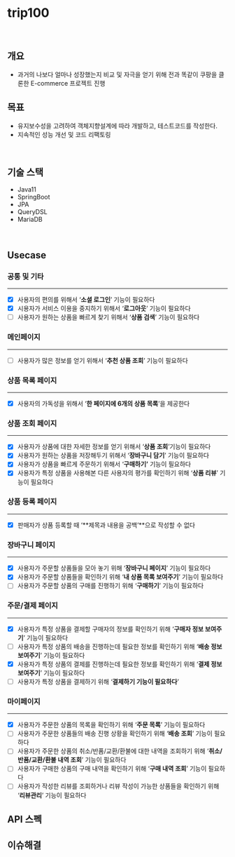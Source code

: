 # trip100

<br>

## 개요
- 과거의 나보다 얼마나 성장했는지 비교 및 자극을 얻기 위해 전과 똑같이 쿠팡을 클론한 E-commerce 프로젝트 진행 
## 목표
- 유지보수성을 고려하여 객체지향설계에 따라 개발하고, 테스트코드를 작성한다.
- 지속적인 성능 개선 및 코드 리팩토링

<br>

## 기술 스택 

- Java11
- SpringBoot
- JPA
- QueryDSL
- MariaDB

<br>


## Usecase
### 공통 및 기타

---

- [x]  사용자의 편의를 위해서 ‘**소셜 로그인**’ 기능이 필요하다
- [x]  시용자가 서비스 이용을 중지하기 위해서 ‘**로그아웃**’ 기능이 필요하다
- [ ]  사용자가 원하는 상품을 빠르게 찾기 위해서 ‘**상품 검색**’ 기능이 필요하다

### 메인페이지

---

- [ ]  사용자가 많은 정보를 얻기 위해서 ‘**추천 상품 조회**’ 기능이 필요하다

### 상품 목록 페이지

---

- [x]  사용자의 가독성을 위해서 ‘**한 페이지에  6개의 상품 목록**’을 제공한다

### 상품 조회 페이지

---

- [x]  사용자가 상품에 대한 자세한 정보를 얻기 위해서 ‘**상품 조회**’기능이 필요하다
- [x]  사용자가 원하는 상품을 저장해두기 위해서 ‘**장바구니 담기**’ 기능이 필요하다
- [x]  사용자가 상품을 빠르게 주문하기 위해서 ‘**구매하기’** 기능이 필요하다
- [x]  사용자가 특정 상품을 사용해본 다른 사용자의 평가를 확인하기 위해 ‘**상품 리뷰**’ 기능이 필요하다

### 상품 등록 페이지

---

- [x]  판매자가 상품 등록할 때 ‘**제목과 내용을 공백’**으로 작성할 수 없다

### 장바구니 페이지

---

- [x]  사용자가 주문할 상품들을 모아 놓기 위해 ‘**장바구니 페이지**’ 기능이 필요하다
- [x]  사용자가 주문할 상품들을 확인하기 위해 ‘**내 상품 목록 보여주기**’ 기능이 필요하다
- [ ]  사용자가 주문할 상품의 구매를 진행하기 위해 ‘**구매하기**’ 기능이 필요하다

### 주문/결제 페이지

---

- [x]  사용자가 특정 상품을 결제할 구매자의 정보를 확인하기 위해 ‘**구매자 정보 보여주기**’ 기능이 필요하다
- [ ]  사용자가 특정 상품의 배송을 진행하는데 필요한 정보를 확인하기 위해 ‘**배송 정보 보여주기**’ 기능이 필요하다
- [x]  사용자가 특정 상품의 결제를 진행하는데 필요한 정보를 확인하기 위해 ‘**결제 정보 보여주기**’ 기능이 필요하다
- [ ]  사용자가 특정 상품을 결제하기 위해 ‘**결제하기 기능이 필요하다**’

### 마이페이지

---

- [x]  사용자가 주문한 상품의 목록을 확인하기 위해 ‘**주문 목록**’ 기능이 필요하다
- [ ]  사용자가 주문한 상품들의 배송 진행 상황을 확인하기 위해 ‘**배송 조회**’ 기능이 필요하다
- [ ]  사용자가 주문한 상품의 취소/반품/교환/환불에 대한 내역을 조회하기 위해 ‘**취소/반품/교환/환불 내역 조회**’ 기능이 필요하다
- [ ]  사용자가 구매한 상품의 구매 내역을 확인하기 위해 ‘**구매 내역 조회**’ 기능이 필요하다
- [ ]  사용자가 작성한 리뷰를 조회하거나 리뷰 작성이 가능한 상품들을 확인하기 위해 ‘**리뷰관리**’ 기능이 필요하다

## API 스펙

## 이슈해결
